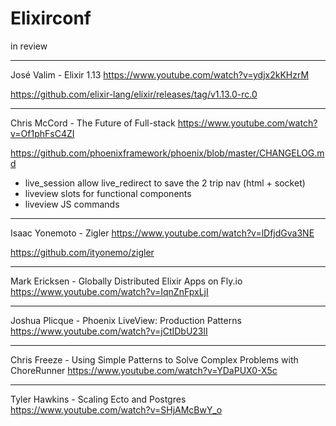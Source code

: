 # Elixirconf
in review

---

José Valim - Elixir 1.13
https://www.youtube.com/watch?v=ydjx2kKHzrM

https://github.com/elixir-lang/elixir/releases/tag/v1.13.0-rc.0

---
Chris McCord - The Future of Full-stack
https://www.youtube.com/watch?v=Of1phFsC4ZI

https://github.com/phoenixframework/phoenix/blob/master/CHANGELOG.md

- live_session allow live_redirect to save the 2 trip nav (html + socket)
- liveview slots for functional components
- liveview JS commands

---

Isaac Yonemoto - Zigler
https://www.youtube.com/watch?v=lDfjdGva3NE

https://github.com/ityonemo/zigler

---

Mark Ericksen - Globally Distributed Elixir Apps on Fly.io
https://www.youtube.com/watch?v=IqnZnFpxLjI

---

Joshua Plicque - Phoenix LiveView: Production Patterns
https://www.youtube.com/watch?v=jCtIDbU23lI

---

Chris Freeze - Using Simple Patterns to Solve Complex Problems with ChoreRunner
https://www.youtube.com/watch?v=YDaPUX0-X5c

---

Tyler Hawkins - Scaling Ecto and Postgres
https://www.youtube.com/watch?v=SHjAMcBwY_o
